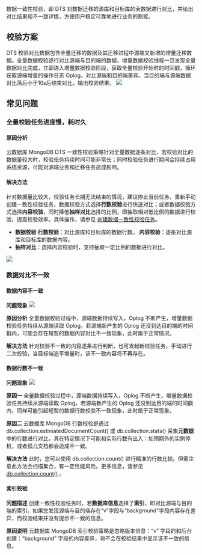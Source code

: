 数据一致性校验，即 DTS 对数据迁移的源库和目标库的表数据进行对比，并给出对比结果和不一致详情，方便用户稳定可靠地进行业务的割接。 

## 校验方案
DTS 校验对比数据包含全量迁移的数据及其迁移过程中源端又新增的增量迁移数据。全量数据校验逐行对比源端与目的端的数据，增量数据校验线程一旦发现全量数据对比完成，立即进入增量数据校验阶段，获取全量校验开始时的时间戳，循环获取源端增量的操作日志 Oplog，对比源端和目的端差异。当目的端与源端数据对比落后小于10s后结束对比，输出校验结果。
![](https://qcloudimg.tencent-cloud.cn/raw/252b55e27638479c89f07380f7481de8.png)

## 常见问题
### 全量校验任务进度慢，耗时久
#### 原因分析
云数据库 MongoDB DTS 一致性校验策略针对全量数据逐条对比，若校验对比的数据量较大时，校验任务持续时间可能非常长；同时校验任务进行期间会持续占用系统资源，可能对源端业务和迁移任务造成影响。

#### 解决方法
针对数据量比较大，校验任务长期无法结束的情况，建议停止当前任务，重新手动创建一致性校验任务，数据校验方式选择**行数校验**进行快速对比；或者数据校验方式选择**内容校验**，同时降低**抽样对比**选择的比例，即抽取相对低比例的数据进行校验，提高校验效率。具体操作，请参见 [创建数据一致性校验任务](https://cloud.tencent.com/document/product/240/81081)。

- **数据校验**
  **行数校验**：对比源库和目标库的数据行数。 
  **内容校验**：逐条对比源库和目标库的数据内容。
- **抽样对比**：选择内容校验时，支持抽取一定比例的数据进行对比。

![](https://qcloudimg.tencent-cloud.cn/raw/2f3ccf2ecd66644d4fab3bbd7dbdf5f8.png)

### 数据对比不一致
#### 数据内容不一致
**问题现象**
![](https://qcloudimg.tencent-cloud.cn/raw/5488257d5b2cd3bae37f6bd51c72e1f3.png)

**原因分析**
全量数据校验过程中，源端数据持续写入，Oplog 不断产生，增量数据校验任务持续从源端读取 Oplog，若源端新产生的 Oplog 还没到达目的端的时间戳内，可能会存在短暂的数据内容对比不一致现象，此时属于正常情况。

**解决方法**
针对校验不一致的内容逐条进行判断，也可发起新校验任务，手动进行二次校验，当目标端追平增量时，该不一致内容将不再存在。

#### 数据行数不一致
**问题现象**
![](https://qcloudimg.tencent-cloud.cn/raw/f77b1be4e0b579ecd493759ed854c968.png)

**原因一**
全量数据校验过程中，源端数据持续写入，Oplog 不断产生，增量数据校验任务持续从源端读取 Oplog，若源端新产生的 Oplog 还没到达目的端的时间戳内，同样可能引起短暂的数据行数校验不一致现象，此时属于正常现象。

**原因二**
云数据库 MongoDB 行数校验是通过 db.collection.estimatedDocumentCount() 或 db.collection.stats() 采集**元数据**中的行数进行对比，其在特定情况下可能和实际行数有出入：如预期外的实例停机，或者孤儿文档都会造成不一致。

**解决方法**
此时，您可以使用 db.collection.count() 进行精准的行数比较。但需注意此方法会扫描集合，有一定性能风险。更多信息，请参见 [db.collection.count()](https://www.mongodb.com/docs/v4.2/reference/method/db.collection.count/?from_wecom=1) 。

#### 索引校验
**问题描述**
创建一致性校验任务时，若**数据库信息**选择了**索引**，即对比源端与目的端的索引。如果您发现源端与目的端存在“v”字段与“background"字段内容存在差异，而校验结果并没有提示不一致的信息。

**原因说明**
云数据库 MongoDB 索引校验策略是忽略版本信息：“v” 字段的和后台创建：“background” 字段的内容差异，将不会在校验结果中显示该不一致的信息。   


